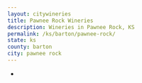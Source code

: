```yaml
---
layout: citywineries
title: Pawnee Rock Wineries
description: Wineries in Pawnee Rock, KS
permalink: /ks/barton/pawnee-rock/
state: ks
county: barton
city: pawnee rock
---
```

-
